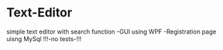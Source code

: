 # Text-Editor
simple text editor with search function
-GUI using WPF
-Registration page uisng MySql
!!!-no tests-!!!
